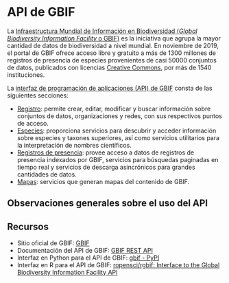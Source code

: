 # API de GBIF
La [Infraestructura Mundial de Información en Biodiversidad (_Global Biodiversity Information Facility_ o GBIF)](https://www.gbif.org/) es la iniciativa que agrupa la mayor cantidad de datos de biodiversidad a nivel mundial. En noviembre de 2019, el portal de GBIF ofrece acceso libre y gratuito a más de 1300 millones de registros de presencia de especies provenientes de casi 50000 conjuntos de datos, publicados con licencias [Creative Commons](https://creativecommons.org/), por más de 1540 instituciones.

La [interfaz de programación de aplicaciones (API) de GBIF](https://www.gbif.org/developer/summary) consta de las siguientes secciones:
* [Registro](https://www.gbif.org/developer/registry): permite crear, editar, modificar y buscar información sobre conjuntos de datos, organizaciones y redes, con sus respectivos puntos de acceso.
* [Especies](https://www.gbif.org/developer/species): proporciona servicios para descubrir y acceder información sobre especies y taxones superiores, así como servicios utilitarios para la interpretación de nombres científicos.
* [Registros de presencia](https://www.gbif.org/developer/occurrence): provee acceso a datos de registros de presencia indexados por GBIF, servicios para búsquedas paginadas en tiempo real y servicios de descarga asincrónicos para grandes cantidades de datos.
* [Mapas](https://www.gbif.org/developer/maps): servicios que generan mapas del contenido de GBIF.

## Observaciones generales sobre el uso del API

## Recursos
* Sitio oficial de GBIF: [GBIF](https://www.gbif.org/)
* Documentación del API de GBIF: [GBIF REST API](https://www.gbif.org/developer/summary)
* Interfaz en Python para el API de GBIF: [gbif - PyPI](https://pypi.org/project/gbif/)
* Interfaz en R para el API de GBIF: [ropensci/rgbif: Interface to the Global Biodiversity Information Facility API](https://github.com/ropensci/rgbif/)
